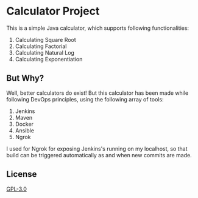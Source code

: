 # Calculator Project

This is a simple Java calculator, which supports following functionalities:

1. Calculating Square Root 
2. Calculating Factorial
3. Calculating Natural Log 
4. Calculating Exponentiation

## But Why? 

Well, better calculators do exist! But this calculator has been made while following DevOps principles, using the following array of tools:

1. Jenkins
2. Maven
3. Docker
4. Ansible
5. Ngrok

I used for Ngrok for exposing Jenkins's running on my localhost, so that build can be triggered automatically as and when new commits are made. 
## License

[GPL-3.0](https://choosealicense.com/licenses/gpl-3.0/)
